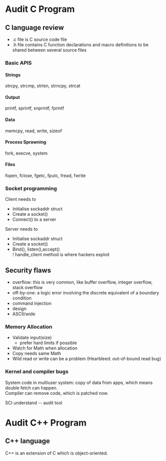 # Audit C Program
## C language review
* .c file is C source code file
* .h file contains C function declarations and macro definitions to be shared between several source files

### Basic APIS
#### Strings
strcpy, strcmp, strlen, strncpy, strcat

#### Output
printf, sprintf, snprintf, fprintf

#### Data
memcpy, read, write, sizeof

#### Process Sprawning
fork, execve, system

#### Files
fopen, fclose, fgetc, fputc, fread, fwrite

### Socket programming  
Client needs to  
- Initialise sockaddr struct
- Create a socket()
- Connect() to a server

Server needs to
- Initialise sockaddr struct
- Create a socket()
- Bind(), listen(),accept()  
! handle_client method is where hackers exploit

## Security flaws
- overflow: this is very common, like buffer overflow, integer overflow, stack overflow
- off-by-one: a logic error involving the discrete equivalent of a boundary condition
- command injection
- design
- ASCII/wide

### Memory Allocation
- Validate input(size)
  - prefer hard limits if possible
- Watch for Math when allocation
- Copy needs same Math
- Wild read or write can be a problem (Hearbleed: out-of-bound read bug)

### Kernel and compiler bugs
System code in multiuser system: copy of data from apps, which means double fetch can happen.  
Compiler can remove code, which is patched now.

SCI understand -- audit tool

# Audit C++ Program
## C++ language
C++ is an extension of C which is object-oriented.

